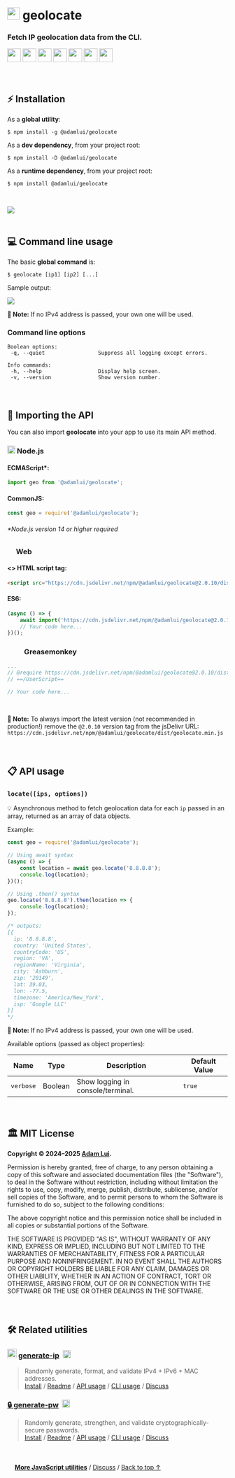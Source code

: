 # <picture><source media="(prefers-color-scheme: dark)" srcset="https://media.geolocatejs.org/images/icons/wire-globe/white/icon32.png?e735b99"><img height=28 src="https://media.geolocatejs.org/images/icons/wire-globe/black/icon32.png?e735b99"></picture> geolocate

### Fetch IP geolocation data from the CLI.

<a href="https://www.npmjs.com/package/@adamlui/geolocate"><img height=31 src="https://img.shields.io/npm/dm/@adamlui/geolocate?logo=npm&color=af68ff&logoColor=white&labelColor=464646&style=for-the-badge"></a>
<a href="#%EF%B8%8F-mit-license"><img height=31 src="https://img.shields.io/badge/License-MIT-orange.svg?logo=internetarchive&logoColor=white&labelColor=464646&style=for-the-badge"></a>
<a href="https://github.com/adamlui/js-utils/releases/tag/geolocate-2.0.10"><img height=31 src="https://img.shields.io/badge/Latest_Build-2.0.10-44cc11.svg?logo=icinga&logoColor=white&labelColor=464646&style=for-the-badge"></a>
<a href="https://www.npmjs.com/package/@adamlui/geolocate?activeTab=code"><img height=31 src="https://img.shields.io/npm/unpacked-size/%40adamlui%2Fgeolocate?style=for-the-badge&logo=ebox&logoColor=white&labelColor=464646&color=blue"></a>
<a href="https://github.com/adamlui/js-utils/blob/geolocate-2.0.10/geolocate/dist/geolocate.min.js"><img height=31 src="https://img.shields.io/github/size/adamlui/js-utils/geolocate/dist/geolocate.min.js?branch=geolocate-2.0.10&label=Minified%20Size&logo=databricks&logoColor=white&labelColor=464646&color=ff69b4&style=for-the-badge"></a>
<a href="https://sonarcloud.io/component_measures?metric=new_vulnerabilities&id=adamlui_js-utils:geolocate/src/geolocate.js"><img height=31 src="https://img.shields.io/badge/dynamic/json?url=https%3A%2F%2Fsonarcloud.io%2Fapi%2Fmeasures%2Fcomponent%3Fcomponent%3Dadamlui_js-utils%3Ageolocate%2Fsrc%2Fgeolocate.js%26metricKeys%3Dvulnerabilities&query=%24.component.measures.0.value&style=for-the-badge&logo=sonarcloud&logoColor=white&labelColor=464646&label=Vulnerabilities&color=gold"></a>
<a href="https://github.com/toolleeo/cli-apps#networking"><img height=31 src="https://img.shields.io/badge/Mentioned_in-Awesome-c4a2bd?logo=awesomelists&logoColor=white&labelColor=464646&style=for-the-badge"></a>

<br>

<img height=6px width="100%" src="https://media.js-utils.org/images/separators/gradient-aqua.png?c0192d3">

## ⚡ Installation

As a **global utility**:

```
$ npm install -g @adamlui/geolocate
```

As a **dev dependency**, from your project root:

```
$ npm install -D @adamlui/geolocate
```

As a **runtime dependency**, from your project root:

```
$ npm install @adamlui/geolocate
```

<br>

<a href="https://github.com/sponsors/adamlui"><img src="https://media.js-utils.org/images/banners/sponsor/$10/banner1660x260.png?09f5d64"></a>

<img height=6px width="100%" src="https://media.js-utils.org/images/separators/gradient-aqua.png?c0192d3">

## 💻 Command line usage

The basic **global command** is:

```
$ geolocate [ip1] [ip2] [...]
```

Sample output:

<img src="https://media.geolocatejs.org/images/screenshots/cli/geolocate-8.8.8.8-cmd-output.png?7b16322">

**📝 Note:** If no IPv4 address is passed, your own one will be used.

### Command line options

```
Boolean options:
 -q, --quiet                 Suppress all logging except errors.

Info commands:
 -h, --help                  Display help screen.
 -v, --version               Show version number.
```

<br>

<img height=6px width="100%" src="https://media.js-utils.org/images/separators/gradient-aqua.png?c0192d3">

## 🔌 Importing the API

You can also import **geolocate** into your app to use its main API method.

### <img height=18 src="https://media.js-utils.org/images/icons/platforms/node.js/icon25x28.png?3e22bae"> Node.js

#### ECMAScript*:

```js
import geo from '@adamlui/geolocate';
```

#### CommonJS:

```js
const geo = require('@adamlui/geolocate');
```

###### _*Node.js version 14 or higher required_

### <picture><source media="(prefers-color-scheme: dark)" srcset="https://media.js-utils.org/images/icons/platforms/web/light/icon25.png?3e22bae"><img width=16 src="https://media.js-utils.org/images/icons/platforms/web/dark/icon25.png?3e22bae"></picture> Web

#### <> HTML script tag:

```html
<script src="https://cdn.jsdelivr.net/npm/@adamlui/geolocate@2.0.10/dist/geolocate.min.js"></script>
```

#### ES6:

```js
(async () => {
    await import('https://cdn.jsdelivr.net/npm/@adamlui/geolocate@2.0.10/dist/geolocate.min.js');
    // Your code here...
})();
```

### <img height=17 src="https://media.js-utils.org/images/icons/platforms/tampermonkey/icon28.png?4fd2fa7"><img height=17.5 src="https://media.js-utils.org/images/icons/platforms/violentmonkey/icon25.png?2fe972c"> Greasemonkey

```js
...
// @require https://cdn.jsdelivr.net/npm/@adamlui/geolocate@2.0.10/dist/geolocate.min.js
// ==/UserScript==

// Your code here...
```

<br>

**📝 Note:** To always import the latest version (not recommended in production!) remove the `@2.0.10` version tag from the jsDelivr URL: `https://cdn.jsdelivr.net/npm/@adamlui/geolocate/dist/geolocate.min.js`

<br>

<img height=6px width="100%" src="https://media.js-utils.org/images/separators/gradient-aqua.png?c0192d3">

## 📋 API usage

### `locate([ips, options])`

💡 Asynchronous method to fetch geolocation data for each `ip` passed in an array, returned as an array of data objects.

Example:

```js
const geo = require('@adamlui/geolocate');

// Using await syntax
(async () => {
    const location = await geo.locate('8.8.8.8');
    console.log(location);
})();

// Using .then() syntax
geo.locate('8.8.8.8').then(location => {
    console.log(location);
});

/* outputs:
[{
  ip: '8.8.8.8',
  country: 'United States',
  countryCode: 'US',
  region: 'VA',
  regionName: 'Virginia',
  city: 'Ashburn',
  zip: '20149',
  lat: 39.03,
  lon: -77.5,
  timezone: 'America/New_York',
  isp: 'Google LLC'
}]
*/
```

**📝 Note:** If no IPv4 address is passed, your own one will be used.

Available options (passed as object properties):

Name      | Type    | Description                       | Default Value
----------|---------|-----------------------------------|---------------
`verbose` | Boolean | Show logging in console/terminal. | `true`

<br>

<img height=6px width="100%" src="https://media.js-utils.org/images/separators/gradient-aqua.png?c0192d3">

## 🏛️ MIT License

**Copyright © 2024–2025 [Adam Lui](https://github.com/adamlui).**

Permission is hereby granted, free of charge, to any person obtaining a copy of this software and associated documentation files (the "Software"), to deal in the Software without restriction, including without limitation the rights to use, copy, modify, merge, publish, distribute, sublicense, and/or sell copies of the Software, and to permit persons to whom the Software is furnished to do so, subject to the following conditions:

The above copyright notice and this permission notice shall be included in all copies or substantial portions of the Software.

THE SOFTWARE IS PROVIDED "AS IS", WITHOUT WARRANTY OF ANY KIND, EXPRESS OR IMPLIED, INCLUDING BUT NOT LIMITED TO THE WARRANTIES OF MERCHANTABILITY, FITNESS FOR A PARTICULAR PURPOSE AND NONINFRINGEMENT. IN NO EVENT SHALL THE AUTHORS OR COPYRIGHT HOLDERS BE LIABLE FOR ANY CLAIM, DAMAGES OR OTHER LIABILITY, WHETHER IN AN ACTION OF CONTRACT, TORT OR OTHERWISE, ARISING FROM, OUT OF OR IN CONNECTION WITH THE SOFTWARE OR THE USE OR OTHER DEALINGS IN THE SOFTWARE.

<br>

<img height=6px width="100%" src="https://media.js-utils.org/images/separators/gradient-aqua.png?c0192d3">

## 🛠️ Related utilities

### <picture><source media="(prefers-color-scheme: dark)" srcset="https://media.generate-ip.org/images/icons/node-graph/white/icon55x49.png?b4eb06e"><img height=21 src="https://media.generate-ip.org/images/icons/node-graph/black/icon55x49.png?b4eb06e"></picture> [generate-ip](https://js-utils.org/generate-ip) &nbsp;<a href="https://github.com/toolleeo/cli-apps#networking"><img height=18 src="https://media.js-utils.org/images/badges/awesome/badge.svg?7b16322"></a>

> Randomly generate, format, and validate IPv4 + IPv6 + MAC addresses.
<br>[Install](https://docs.generate-ip.org/#-installation) /
[Readme](https://docs.generate-ip.org/#readme) /
[API usage](https://docs.generate-ip.org/#-api-usage) /
[CLI usage](https://docs.generate-ip.org/#-command-line-usage) /
[Discuss](https://github.js-utils.org/discussions)

### [🔒 generate-pw](../generate-pw) &nbsp;<a href="https://github.com/toolleeo/cli-apps#password-managers"><img height=18 src="https://media.js-utils.org/images/badges/awesome/badge.svg?7b16322"></a>

> Randomly generate, strengthen, and validate cryptographically-secure passwords.
<br>[Install](https://docs.generatepw.org/#-installation) /
[Readme](https://docs.generatepw.org/#readme) /
[API usage](https://docs.generatepw.org/#-api-usage) /
[CLI usage](https://docs.generatepw.org/#-command-line-usage) /
[Discuss](https://github.js-utils.org/discussions)

<br>

<img height=6px width="100%" src="https://media.js-utils.org/images/separators/gradient-aqua.png?c0192d3">

<picture><source media="(prefers-color-scheme: dark)" srcset="https://media.js-utils.org/images/icons/home/white/icon32x27.png?e735b99"><img height=13 src="https://media.js-utils.org/images/icons/home/dark-gray/icon32x27.png?e735b99"></picture> <a href="https://js-utils.org">**More JavaScript utilities**</a> /
<a href="https://github.js-utils.org/discussions">Discuss</a> /
<a href="#-geolocate">Back to top ↑</a>

